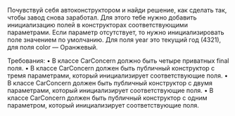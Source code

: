 Почувствуй себя автоконструктором и найди решение, как сделать так, чтобы завод снова заработал. Для этого тебе нужно
добавить инициализацию полей в конструкторах соответствующими параметрами. Если параметр отсутствует, то нужно
инициализировать поле значением по умолчанию. Для поля year это текущий год (4321), для поля color — Оранжевый.

Требования:
• В классе CarConcern должно быть четыре приватных final поля.
• В классе CarConcern должен быть публичный конструктор с тремя параметрами, который инициализирует соответствующие
поля.
• В классе CarConcern должен быть публичный конструктор с двумя параметрами, который инициализирует соответствующие
поля.
• В классе CarConcern должен быть публичный конструктор с одним параметром, который инициализирует соответствующие поля.